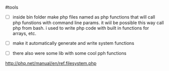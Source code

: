 #tools

- [ ] inside bin folder make php files named as php functions that will call php funstions  with command line params. it wiil be possible this way call php from bash. i used to write php code with built in functions for arrays, etc.

- [ ] make it automatically generate and write system functions

- [ ] there also were some lib with some cool pph functions

http://php.net/manual/en/ref.filesystem.php





